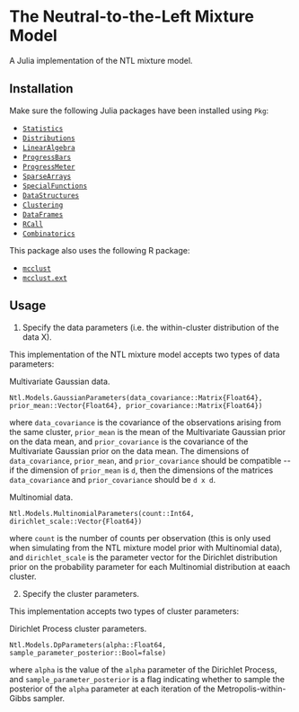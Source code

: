 # The Neutral-to-the-Left Mixture Model
A Julia implementation of the NTL mixture model.

## Installation
Make sure the following Julia packages have been installed using `Pkg`:
- [`Statistics`](https://docs.julialang.org/en/v1/stdlib/Statistics/)
- [`Distributions`](https://juliastats.org/Distributions.jl/stable/)
- [`LinearAlgebra`](https://docs.julialang.org/en/v1/stdlib/LinearAlgebra/)
- [`ProgressBars`](https://github.com/cloud-oak/ProgressBars.jl)
- [`ProgressMeter`](https://github.com/timholy/ProgressMeter.jl)
- [`SparseArrays`](https://docs.julialang.org/en/v1/stdlib/SparseArrays/)
- [`SpecialFunctions`](https://specialfunctions.juliamath.org/stable/)
- [`DataStructures`](https://juliacollections.github.io/DataStructures.jl/latest/)
- [`Clustering`](https://juliastats.org/Clustering.jl/stable/)
- [`DataFrames`](https://dataframes.juliadata.org/stable/)
- [`RCall`](https://juliainterop.github.io/RCall.jl/stable/)
- [`Combinatorics`](https://github.com/JuliaMath/Combinatorics.jl)

This package also uses the following R package:
- [`mcclust`](https://cran.r-project.org/web/packages/mcclust/index.html)
- [`mcclust.ext`](https://github.com/sarawade/mcclust.ext)

## Usage

1. Specify the data parameters (i.e. the within-cluster distribution of the data X).

This implementation of the NTL mixture model accepts two types of data parameters:

Multivariate Gaussian data.
```
Ntl.Models.GaussianParameters(data_covariance::Matrix{Float64}, prior_mean::Vector{Float64}, prior_covariance::Matrix{Float64})
```
where `data_covariance` is the covariance of the observations arising from the same cluster, `prior_mean` is the mean of the Multivariate Gaussian prior on the data mean, and `prior_covariance` is the covariance of the Multivariate Gaussian prior on the data mean.
The dimensions of `data_covariance`, `prior_mean`, and `prior_covariance` should be compatible -- if the dimension of `prior_mean` is `d`, then the dimensions of the matrices `data_covariance` and `prior_covariance` should be `d x d`.

Multinomial data.
```
Ntl.Models.MultinomialParameters(count::Int64, dirichlet_scale::Vector{Float64})
```
where `count` is the number of counts per observation (this is only used when simulating from the NTL mixture model prior with Multinomial data), and `dirichlet_scale` is the parameter vector for the Dirichlet distribution prior on the probability parameter for each Multinomial distribution at eaach cluster.

2. Specify the cluster parameters.

This implementation accepts two types of cluster parameters:

Dirichlet Process cluster parameters.
```
Ntl.Models.DpParameters(alpha::Float64, sample_parameter_posterior::Bool=false)
```
where `alpha` is the value of the `alpha` parameter of the Dirichlet Process, and `sample_parameter_posterior` is a flag indicating whether to sample the posterior of the `alpha` parameter at each iteration of the Metropolis-within-Gibbs sampler.
